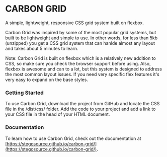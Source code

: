 # CARBON GRID
A simple, lightweight, responsive CSS grid system built on flexbox.

Carbon Grid was inspired by some of the most popular grid systems, but built to be lightweight and simple to use. In other words, for less than 5kb (unzipped) you get a CSS grid system that can hanlde almost any layout and takes about 5 minutes to learn.

Note: Carbon Grid is built on flexbox which is a relatively new addition to CSS, so make sure you check the browser support before using. Also, flexbox is awesome and can to a lot, but this system is designed to address the most common layout issues. If you need very specific flex features it's very easy to expand on the base styles.

### Getting Started

To use Carbon Grid, download the project from GitHub and locate the CSS file in the /dist/css/ folder. Add the code to your project and add a link to your CSS file in the head of your HTML document.

### Documentation

To learn how to use Carbon Grid, check out the documentation at [https://stegosource.github.io/carbon-grid/](https://stegosource.github.io/carbon-grid/).
